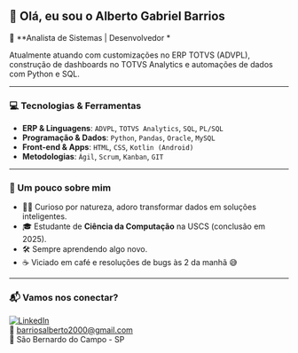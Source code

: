 ## 👋 Olá, eu sou o Alberto Gabriel Barrios

🎯 **Analista de Sistemas | Desenvolvedor *

Atualmente atuando com customizações no ERP TOTVS (ADVPL), construção de dashboards no TOTVS Analytics e automações de dados com Python e SQL.

---

### 💻 Tecnologias & Ferramentas
- **ERP & Linguagens**: `ADVPL`, `TOTVS Analytics`, `SQL`, `PL/SQL`
- **Programação & Dados**: `Python`, `Pandas`, `Oracle`, `MySQL`
- **Front-end & Apps**: `HTML`, `CSS`, `Kotlin (Android)`
- **Metodologias**: `Ágil`, `Scrum`, `Kanban`, `GIT`

---

### 🚀 Um pouco sobre mim
- 👨‍💻 Curioso por natureza, adoro transformar dados em soluções inteligentes.
- 🎓 Estudante de **Ciência da Computação** na USCS (conclusão em 2025).
- 🛠️ Sempre aprendendo algo novo.
- ☕ Viciado em café e resoluções de bugs às 2 da manhã 😅

---

### 📬 Vamos nos conectar?
[![LinkedIn](https://img.shields.io/badge/-LinkedIn-0A66C2?style=flat&logo=linkedin&logoColor=white)](https://www.linkedin.com/in/albertogabrielbarrios/)  
📧 barriosalberto2000@gmail.com  
📍 São Bernardo do Campo - SP
